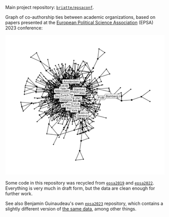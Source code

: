 Main project repository: [`briatte/epsaconf`](https://github.com/briatte/epsaconf).

Graph of co-authorship ties between academic organizations, based on papers presented at the [European Political Science Association](https://www.epsanet.org/) (EPSA) 2023 conference:

![](example-network.png)

Some code in this repository was recycled from [`epsa2019`](https://github.com/briatte/epsa2019) and [`epsa2022`](https://github.com/briatte/epsa2022). Everything is very much in draft form, but the data are clean enough for further work.

See also Benjamin Guinaudeau's own [`epsa2023`](https://github.com/benjaminguinaudeau/epsa2023) repository, which contains a slightly different version of [the same data](https://virtual.oxfordabstracts.com/#/event/3738/program), among other things.
